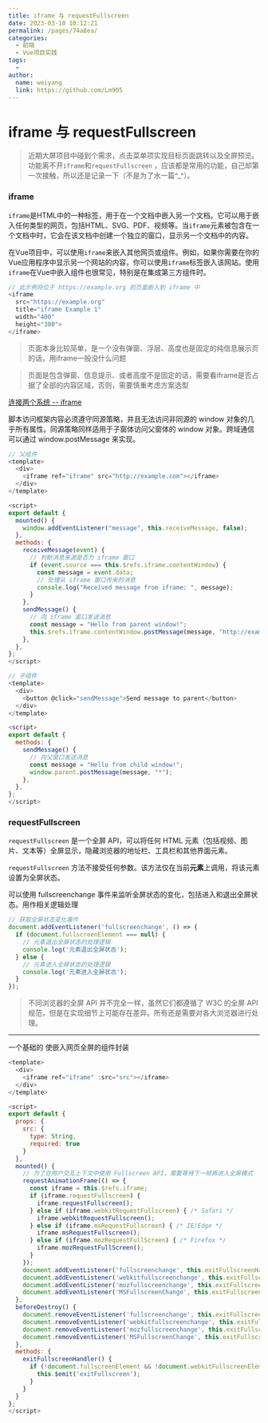 ```yaml
---
title: iframe 与 requestFullscreen
date: 2023-03-10 10:12:21
permalink: /pages/74a8ea/
categories:
  - 前端
  - Vue项目实践
tags:
  - 
author: 
  name: weiyang
  link: https://github.com/Lm905
---
```

# iframe 与 requestFullscreen
> 近期大屏项目中碰到个需求，点击菜单项实现目标页面跳转以及全屏预览。功能离不开`iframe`和`requestFullscreen` ，应该都是常用的功能，自己却第一次接触，所以还是记录一下（不是为了水一篇^\_^）。

### iframe
`iframe`是HTML中的一种标签，用于在一个文档中嵌入另一个文档。它可以用于嵌入任何类型的网页，包括HTML、SVG、PDF、视频等。当`iframe`元素被包含在一个文档中时，它会在该文档中创建一个独立的窗口，显示另一个文档中的内容。

在Vue项目中，可以使用`iframe`来嵌入其他网页或组件。例如，如果你需要在你的Vue应用程序中显示另一个网站的内容，你可以使用`iframe`标签嵌入该网站。使用`iframe`在Vue中嵌入组件也很常见，特别是在集成第三方组件时。

```javascript
// 此示例将位于 https://example.org 的页面嵌入到 iframe 中
<iframe
  src="https://example.org"
  title="iframe Example 1"
  width="400"
  height="300">
</iframe>
```
> 页面本身比较简单，是一个没有弹窗、浮层、高度也是固定的纯信息展示页的话，用iframe一般没什么问题

> 页面是包含弹窗、信息提示、或者高度不是固定的话，需要看iframe是否占据了全部的内容区域，否则，需要慎重考虑方案选型

[连接两个系统  -- iframe](https://juejin.cn/post/7185070739064619068#heading-13)

脚本访问框架内容必须遵守同源策略，并且无法访问非同源的 window 对象的几乎所有属性。同源策略同样适用于子窗体访问父窗体的 window 对象。跨域通信可以通过 window.postMessage 来实现。

```javascript
// 父组件
<template>
  <div>
    <iframe ref="iframe" src="http://example.com"></iframe>
  </div>
</template>

<script>
export default {
  mounted() {
    window.addEventListener("message", this.receiveMessage, false);
  },
  methods: {
    receiveMessage(event) {
      // 判断消息来源是否为 iframe 窗口
      if (event.source === this.$refs.iframe.contentWindow) {
        const message = event.data;
        // 处理从 iframe 窗口传来的消息
        console.log("Received message from iframe: ", message);
      }
    },
    sendMessage() {
      // 向 iframe 窗口发送消息
      const message = "Hello from parent window!";
      this.$refs.iframe.contentWindow.postMessage(message, "http://example.com");
    },
  },
};
</script>

// 子组件
<template>
  <div>
    <button @click="sendMessage">Send message to parent</button>
  </div>
</template>

<script>
export default {
  methods: {
    sendMessage() {
      // 向父窗口发送消息
      const message = "Hello from child window!";
      window.parent.postMessage(message, "*");
    },
  },
};
</script>
```
### requestFullscreen
`requestFullscreen` 是一个全屏 API，可以将任何 HTML 元素（包括视频、图片、文本等）全屏显示，隐藏浏览器的地址栏、工具栏和其他界面元素。

`requestFullscreen` 方法不接受任何参数。该方法仅在当前**元素**上调用，将该元素设置为全屏状态。

可以使用 fullscreenchange 事件来监听全屏状态的变化，包括进入和退出全屏状态。用作相关逻辑处理

```javascript
// 获取全屏状态变化事件
document.addEventListener('fullscreenchange', () => {
  if (document.fullscreenElement === null) {
    // 元素退出全屏状态的处理逻辑
    console.log('元素退出全屏状态');
  } else {
    // 元素进入全屏状态的处理逻辑
    console.log('元素进入全屏状态');
  }
});
```
> 不同浏览器的全屏 API 并不完全一样，虽然它们都遵循了 W3C 的全屏 API 规范，但是在实现细节上可能存在差异。所有还是需要对各大浏览器进行处理。

---
一个基础的 使嵌入网页全屏的组件封装

```javascript
<template>
  <div>
    <iframe ref="iframe" :src="src"></iframe>
  </div>
</template>

<script>
export default {
  props: {
    src: {
      type: String,
      required: true
    }
  },
  mounted() {
    // 为了在用户交互上下文中使用 Fullscreen API，需要等待下一帧再进入全屏模式
    requestAnimationFrame(() => {
      const iframe = this.$refs.iframe;
      if (iframe.requestFullscreen) {
        iframe.requestFullscreen();
      } else if (iframe.webkitRequestFullscreen) { /* Safari */
        iframe.webkitRequestFullscreen();
      } else if (iframe.msRequestFullscreen) { /* IE/Edge */
        iframe.msRequestFullscreen();
      } else if (iframe.mozRequestFullScreen) { /* Firefox */
        iframe.mozRequestFullScreen();
      }
    });
    document.addEventListener('fullscreenchange', this.exitFullscreenHandler);
    document.addEventListener('webkitfullscreenchange', this.exitFullscreenHandler); /* Safari */
    document.addEventListener('mozfullscreenchange', this.exitFullscreenHandler); /* Firefox */
    document.addEventListener('MSFullscreenChange', this.exitFullscreenHandler); /* IE/Edge */
  },
  beforeDestroy() {
    document.removeEventListener('fullscreenchange', this.exitFullscreenHandler);
    document.removeEventListener('webkitfullscreenchange', this.exitFullscreenHandler);
    document.removeEventListener('mozfullscreenchange', this.exitFullscreenHandler);
    document.removeEventListener('MSFullscreenChange', this.exitFullscreenHandler);
  },
  methods: {
    exitFullscreenHandler() {
      if (!document.fullscreenElement && !document.webkitFullscreenElement && !document.msFullscreenElement && !document.mozFullScreenElement) {
        this.$emit('exitFullscreen');
      }
    }
  }
};
</script>
```


